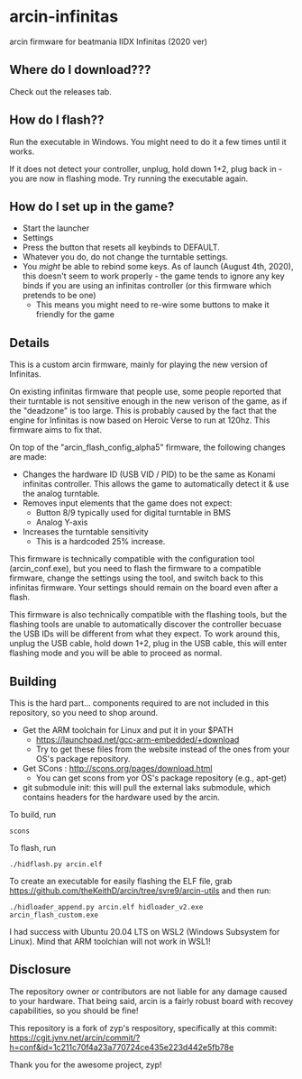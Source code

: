 # arcin-infinitas
arcin firmware for beatmania IIDX Infinitas (2020 ver)

## Where do I download???

Check out the releases tab.

## How do I flash??

Run the executable in Windows. You might need to do it a few times until it works.

If it does not detect your controller, unplug, hold down 1+2, plug back in - you are now in flashing mode. Try running the executable again.

## How do I set up in the game?

* Start the launcher
* Settings
* Press the button that resets all keybinds to DEFAULT.
* Whatever you do, do not change the turntable settings.
* You *might* be able to rebind some keys. As of launch (August 4th, 2020), this doesn't seem to work properly - the game tends to ignore any key binds if you are using an infinitas controller (or this firmware which pretends to be one)
    * This means you might need to re-wire some buttons to make it friendly for the game

## Details

This is a custom arcin firmware, mainly for playing the new version of Infinitas.

On existing infinitas firmware that people use, some people reported that their turntable is not sensitive enough in the new verison of the game, as if the "deadzone" is too large. This is probably caused by the fact that the engine for Infinitas is now based on Heroic Verse to run at 120hz. This firmware aims to fix that.

On top of the "arcin_flash_config_alpha5" firmware, the following changes are made:

* Changes the hardware ID (USB VID / PID) to be the same as Konami infinitas controller. This allows the game to automatically detect it & use the analog turntable.
* Removes input elements that the game does not expect:
   * Button 8/9 typically used for digital turntable in BMS
   * Analog Y-axis
* Increases the turntable sensitivity
   * This is a hardcoded 25% increase.
   
This firmware is technically compatible with the configuration tool (arcin_conf.exe), but you need to flash the firmware to a compatible firmware, change the settings using the tool, and switch back to this infinitas firmware. Your settings should remain on the board even after a flash.

This firmware is also technically compatible with the flashing tools, but the flashing tools are unable to automatically discover the controller becuase the USB IDs will be different from what they expect. To work around this, unplug the USB cable, hold down 1+2, plug in the USB cable, this will enter flashing mode and you will be able to proceed as normal.

## Building
This is the hard part... components required to are not included in this repository, so you need to shop around.

* Get the ARM toolchain for Linux and put it in your $PATH
    * https://launchpad.net/gcc-arm-embedded/+download
    * Try to get these files from the website instead of the ones from your OS's package repository.
* Get SCons : http://scons.org/pages/download.html
    * You can get scons from yor OS's package repository (e.g., apt-get)
* git submodule init: this will pull the external laks submodule, which contains headers for the hardware used by the arcin.

To build, run

    scons

To flash, run

    ./hidflash.py arcin.elf

To create an executable for easily flashing the ELF file, grab https://github.com/theKeithD/arcin/tree/svre9/arcin-utils and then run:

    ./hidloader_append.py arcin.elf hidloader_v2.exe arcin_flash_custom.exe

I had success with Ubuntu 20.04 LTS on WSL2 (Windows Subsystem for Linux). Mind that ARM toolchian will not work in WSL1!

## Disclosure

The repository owner or contributors are not liable for any damage caused to your hardware. That being said, arcin is a fairly robust board with recovey capabilities, so you should be fine!

This repository is a fork of zyp's respository, specifically at this commit: https://cgit.jvnv.net/arcin/commit/?h=conf&id=1c211c70f4a23a770724ce435e223d442e5fb78e

Thank you for the awesome project, zyp!
